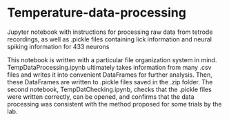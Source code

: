 # Temperature-data-processing
Jupyter notebook with instructions for processing raw data from tetrode recordings, as well as .pickle files containing lick information and neural spiking information for 433 neurons

This notebook is written with a particular file organization system in mind. TempDataProcessing.ipynb ultimately takes information from many .csv files and writes it into convenient DataFrames for further analysis. Then, these DataFrames are written to .pickle files saved in the .zip folder. The second notebook, TempDatChecking.ipynb, checks that the .pickle files were written correctly, can be opened, and confirms that the data processing was consistent with the method proposed for some trials by the lab.
